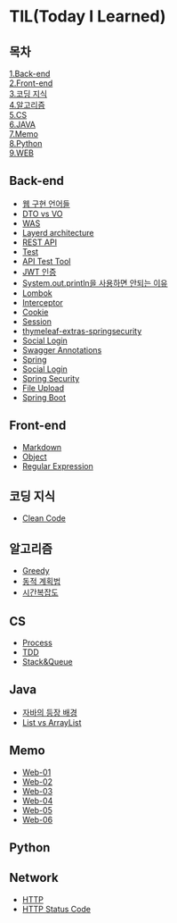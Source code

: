 # TIL(Today I Learned)

## 목차

[1.Back-end](#back-end)<br>
[2.Front-end](#front-end)<br>
[3.코딩 지식](#코딩-지식)<br>
[4.알고리즘](#알고리즘)<br>
[5.CS](#cs)<br>
[6.JAVA](#java)<br>
[7.Memo](#Memo)<br>
[8.Python](#Python)<br>
[9.WEB](#web)<br>


## Back-end
* [웹 구현 언어들](./WEB/BackEnd/웹%20구현%20언어들.md)
* [DTO vs VO](./WEB/BackEnd/DTO%20vs%20VO.md)
* [WAS](./WEB/BackEnd/WAS.md)
* [Layerd architecture](./WEB/BackEnd/Layered%20architecture.md)
* [REST API](./WEB/BackEnd/REST%20API.md)
* [Test](./WEB/BackEnd/Test.md)
* [API Test Tool](./WEB/BackEnd/APITestTool.md)
* [JWT 인증](./WEB/BackEnd/JWT%20인증.md)
* [System.out.println을 사용하면 안되는 이유](./WEB/BackEnd/System.out.println을%20쓰면%20안되는%20이유.md)
* [Lombok](./WEB/BackEnd/Lombok.md)
* [Interceptor](./WEB/BackEnd/Interceptor.md)
* [Cookie](./WEB/BackEnd/Cookie.md)
* [Session](./WEB/BackEnd/Session.md)
* [thymeleaf-extras-springsecurity](./WEB/BackEnd/thymeleaf-extras-springsecurity.md)
* [Social Login](./WEB/BackEnd/Social%20Login.md)
* [Swagger Annotations](./WEB/BackEnd/Swagger%20Annotations.md)
* [Spring](./WEB/BackEnd/Spring.md)
* [Social Login](./WEB/BackEnd/Social%20Login.md)
* [Spring Security](./WEB/BackEnd/Spring%20Security.md)
* [File Upload](./WEB/BackEnd/File%20Upload.md)
* [Spring Boot](./WEB/BackEnd/SpringBoot.md)

## Front-end
* [Markdown](./WEB/FrontEnd/Markdown.md)
* [Object](./WEB/FrontEnd/Regular%20Expression.md)
* [Regular Expression](./WEB/FrontEnd/Regular%20Expression.md)
## 코딩 지식
* [Clean Code](./코딩지식/클린코딩.md)
## 알고리즘
* [Greedy](./Algorithm/Greedy.md)
* [동적 계획법](./Algorithm/동적%20계획법.md.md)
* [시간복잡도](./Algorithm/시간복잡도.md)
## CS
* [Process](./CS/Process.md)
* [TDD](./CS/TDD.md)
* [Stack&Queue](./CS/자료구조/Stack%20&%20Queue.md)
## Java
* [자바의 등장 배경](./JAVA/Intro/자바의%20등장%20배경.md)
* [List vs ArrayList](./JAVA/List%20VS%20ArrayList.md)
## Memo
* [Web-01](./Memo/Web-01.md)
* [Web-02](./Memo/Web-02.md)
* [Web-03](./Memo/Web-03.md)
* [Web-04](./Memo/Web-04.md)
* [Web-05](./Memo/Web-05.md)
* [Web-06](./Memo/Web-06.md)

## Python
## Network
* [HTTP](./WEB/Network/HTTP.md)
* [HTTP Status Code](./WEB/Network/HTTP%20Status%20Code.md)

